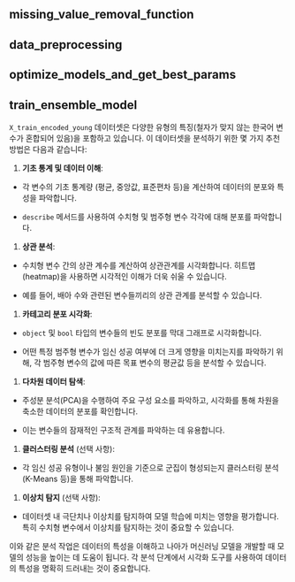 ## missing_value_removal_function


## data_preprocessing


## optimize_models_and_get_best_params


## train_ensemble_model


`X_train_encoded_young` 데이터셋은 다양한 유형의 특징(철자가 맞지 않는 한국어 변수가 혼합되어 있음)을 포함하고 있습니다. 이 데이터셋을 분석하기 위한 몇 가지 추천 방법은 다음과 같습니다:

1. **기초 통계 및 데이터 이해**:

- 각 변수의 기초 통계량 (평균, 중앙값, 표준편차 등)을 계산하여 데이터의 분포와 특성을 파악합니다.

- `describe` 메서드를 사용하여 수치형 및 범주형 변수 각각에 대해 분포를 파악합니다.

1. **상관 분석**:

- 수치형 변수 간의 상관 계수를 계산하여 상관관계를 시각화합니다. 히트맵(heatmap)을 사용하면 시각적인 이해가 더욱 쉬울 수 있습니다.

- 예를 들어, 배아 수와 관련된 변수들끼리의 상관 관계를 분석할 수 있습니다.

1. **카테고리 분포 시각화**:

- `object` 및 `bool` 타입의 변수들의 빈도 분포를 막대 그래프로 시각화합니다.

- 어떤 특정 범주형 변수가 임신 성공 여부에 더 크게 영향을 미치는지를 파악하기 위해, 각 범주형 변수의 값에 따른 목표 변수의 평균값 등을 분석할 수 있습니다.

1. **다차원 데이터 탐색**:

- 주성분 분석(PCA)을 수행하여 주요 구성 요소를 파악하고, 시각화를 통해 차원을 축소한 데이터의 분포를 확인합니다.

- 이는 변수들의 잠재적인 구조적 관계를 파악하는 데 유용합니다.

1. **클러스터링 분석** (선택 사항):

- 각 임신 성공 유형이나 불임 원인을 기준으로 군집이 형성되는지 클러스터링 분석(K-Means 등)을 통해 파악합니다.

1. **이상치 탐지** (선택 사항):

- 데이터셋 내 극단치나 이상치를 탐지하여 모델 학습에 미치는 영향을 평가합니다. 특히 수치형 변수에서 이상치를 탐지하는 것이 중요할 수 있습니다.

이와 같은 분석 작업은 데이터의 특성을 이해하고 나아가 머신러닝 모델을 개발할 때 모델의 성능을 높이는 데 도움이 됩니다. 각 분석 단계에서 시각화 도구를 사용하여 데이터의 특성을 명확히 드러내는 것이 중요합니다.